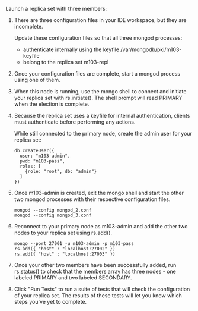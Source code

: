Launch a replica set with three members:

1. There are three configuration files in your IDE workspace, but they are incomplete.

    Update these configuration files so that all three mongod processes:

    - authenticate internally using the keyfile /var/mongodb/pki/m103-keyfile
    - belong to the replica set m103-repl

2. Once your configuration files are complete, start a mongod process using one of them.

3. When this node is running, use the mongo shell to connect and initiate your replica set with rs.initiate(). The shell prompt will read PRIMARY when the election is complete.

4. Because the replica set uses a keyfile for internal authentication, clients must authenticate before performing any actions.

    While still connected to the primary node, create the admin user for your replica set:

    ```
    db.createUser({
      user: "m103-admin",
      pwd: "m103-pass",
      roles: [
        {role: "root", db: "admin"}
      ]
    })
    ```
5. Once m103-admin is created, exit the mongo shell and start the other two mongod processes with their respective configuration files.
    ```
    mongod --config mongod_2.conf
    mongod --config mongod_3.conf
   ```

6. Reconnect to your primary node as m103-admin and add the other two nodes to your replica set using rs.add().
    
    ```
    mongo --port 27001 -u m103-admin -p m103-pass
    rs.add({ "host" : "localhost:27002" })
    rs.add({ "host" : "localhost:27003" })
   ``` 
    
7. Once your other two members have been successfully added, run rs.status() to check that the members array has three nodes - one labeled PRIMARY and two labeled SECONDARY.

8. Click "Run Tests" to run a suite of tests that will check the configuration of your replica set. The results of these tests will let you know which steps you've yet to complete.